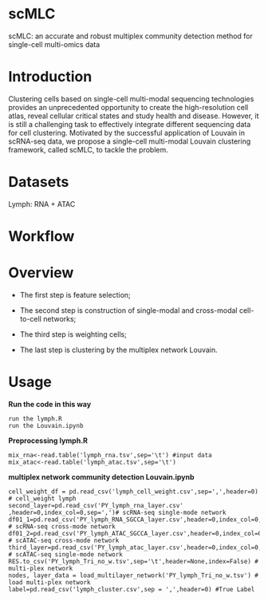 # scMLC
scMLC: an accurate and robust multiplex community detection method for single-cell multi-omics data

# Introduction
Clustering cells based on single-cell multi-modal sequencing technologies provides an unprecedented opportunity to create the high-resolution cell atlas, reveal cellular critical states and study health and disease. However, it is still a challenging task to effectively integrate different sequencing data for cell clustering. Motivated by the successful application of Louvain in scRNA-seq data, we propose a single-cell multi-modal Louvain clustering framework, called scMLC, to tackle the problem.  

# Datasets
Lymph: RNA + ATAC

# Workflow


# Overview
 * The first step is feature selection;  

 * The second step is construction of single-modal and cross-modal cell-to-cell networks;  

 * The third step is weighting cells;  

 * The last step is clustering by the multiplex network Louvain.  

# Usage

**Run the code in this way**
```
run the lymph.R  
run the Louvain.ipynb
```
**Preprocessing lymph.R**
```
mix_rna<-read.table('lymph_rna.tsv',sep='\t') #input data
mix_atac<-read.table('lymph_atac.tsv',sep='\t')
```
**multiplex network community detection  Louvain.ipynb**
```
cell_weight_df = pd.read_csv('lymph_cell_weight.csv',sep=',',header=0) # cell_weight lymph
second_layer=pd.read_csv('PY_lymph_rna_layer.csv' ,header=0,index_col=0,sep=',')# scRNA-seq single-mode network  
df01_1=pd.read_csv('PY_lymph_RNA_SGCCA_layer.csv',header=0,index_col=0,sep=',') # scRNA-seq cross-mode network  
df01_2=pd.read_csv('PY_lymph_ATAC_SGCCA_layer.csv',header=0,index_col=0,sep=',') # scATAC-seq cross-mode network  
third_layer=pd.read_csv('PY_lymph_atac_layer.csv',header=0,index_col=0,sep=',') # scATAC-seq single-mode network  
RES.to_csv('PY_lymph_Tri_no_w.tsv',sep='\t',header=None,index=False) # multi-plex network  
nodes, layer_data = load_multilayer_network('PY_lymph_Tri_no_w.tsv') # load multi-plex network
label=pd.read_csv('lymph_cluster.csv',sep = ',',header=0) #True Label
```

